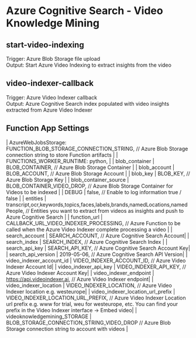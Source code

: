# Azure Cognitive Search - Video Knowledge Mining

## start-video-indexing
Trigger: Azure Blob Storage file upload  
Output: Start Azure Video Indexing to extract insights from the video

## video-indexer-callback
Trigger: Azure Video Indexer callback  
Output: Azure Cognitive Search index populated with video insights extracted from Azure Video Indexer


## Function App Settings
| AzureWebJobsStorage: FUNCTION_BLOB_STORAGE_CONNECTION_STRING, // Azure Blob Storage connection string to store Function artifacts    |
| FUNCTIONS_WORKER_RUNTIME: python,  |
| blob_container | BLOB_CONTAINER, // Azure Blob Storage Container  |
| blob_account | BLOB_ACCOUNT, // Azure Blob Storage Account    |
| blob_key | BLOB_KEY, // Azure Blob Storage Key  |
| blob_container_source | BLOB_CONTAINER_VIDEO_DROP, // Azure Blob Storage Container for Videos to be indexed  |
| DEBUG | false,  // Enable to log information true / false  |
| entities | transcript,ocr,keywords,topics,faces,labels,brands,namedLocations,namedPeople, // Entities you want to extract from videos as insights and push to Azure Cognitive Search  |
| function_url | CALLBACK_URL_VIDEO_INDEXER_PROCESSING, // Azure Function to be called when the Azure Video Indexer complete processing a video  |
| search_account | SEARCH_ACCOUNT, // Azure Cognitive Search Account|
| search_index | SEARCH_INDEX, // Azure Cognitive Search Index  |
| search_api_key | SEARCH_API_KEY, // Azure Cognitive Search Account Key|
| search_api_version | 2019-05-06, // Azure Cognitive Search API Version|
| video_indexer_account_id | VIDEO_INDEXER_ACCOUNT_ID, // Azure Video Indexer Account Id|
| video_indexer_api_key | VIDEO_INDEXER_API_KEY, // Azure Video Indexer Account Key|
| video_indexer_endpoint | https://api.videoindexer.ai, // Azure Video Indexer endpoint|
| video_indexer_location | VIDEO_INDEXER_LOCATION, // Azure Video Indexer location e.g. westeurope|
| video_indexer_location_url_prefix | VIDEO_INDEXER_LOCATION_URL_PREFIX, // Azure Video Indexer Location url prefix e.g. www for trial, weu for westeurope, etc. You can find your prefix in the Video Indexer interface -> Embed video|
| videoknowledgemining_STORAGE | BLOB_STORAGE_CONNECTION_STRING_VIDEO_DROP // Azure Blob Storage connection string to account with videos  |
